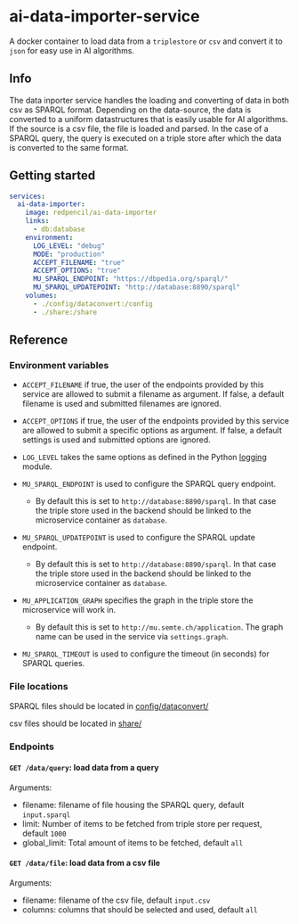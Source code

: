 # ai-data-importer-service

A docker container to load data from a `triplestore` or `csv` and convert it to `json` for easy use in AI algorithms.

## Info

The data inporter service handles the loading and converting of data in both csv as SPARQL format. Depending on the
data-source, the data is converted to a uniform datastructures that is easily usable for AI algorithms. If the source is
a csv file, the file is loaded and parsed. In the case of a SPARQL query, the query is executed on a triple store after
which the data is converted to the same format.

## Getting started
```yml
services:
  ai-data-importer:
    image: redpencil/ai-data-importer
    links:
      - db:database
    environment:
      LOG_LEVEL: "debug"
      MODE: "production"
      ACCEPT_FILENAME: "true"
      ACCEPT_OPTIONS: "true"
      MU_SPARQL_ENDPOINT: "https://dbpedia.org/sparql/"
      MU_SPARQL_UPDATEPOINT: "http://database:8890/sparql"
    volumes:
      - ./config/dataconvert:/config
      - ./share:/share
```

## Reference
### Environment variables

- `ACCEPT_FILENAME` if true, the user of the endpoints provided by this service are allowed to submit a filename as
  argument. If false, a default filename is used and submitted filenames are ignored.


- `ACCEPT_OPTIONS` if true, the user of the endpoints provided by this service are allowed to submit a specific options
  as argument. If false, a default settings is used and submitted options are ignored.


- `LOG_LEVEL` takes the same options as defined in the
  Python [logging](https://docs.python.org/3/library/logging.html#logging-levels) module.


- `MU_SPARQL_ENDPOINT` is used to configure the SPARQL query endpoint.

    - By default this is set to `http://database:8890/sparql`. In that case the triple store used in the backend should
      be linked to the microservice container as `database`.
      

- `MU_SPARQL_UPDATEPOINT` is used to configure the SPARQL update endpoint.

    - By default this is set to `http://database:8890/sparql`. In that case the triple store used in the backend should
      be linked to the microservice container as `database`.


- `MU_APPLICATION_GRAPH` specifies the graph in the triple store the microservice will work in.

    - By default this is set to `http://mu.semte.ch/application`. The graph name can be used in the service
      via `settings.graph`.


- `MU_SPARQL_TIMEOUT` is used to configure the timeout (in seconds) for SPARQL queries.

### File locations

SPARQL files should be located in [config/dataconvert/](config/dataconvert/)

csv files should be located in [share/](share/)

### Endpoints

#### `GET /data/query`: load data from a query

Arguments:

- filename: filename of file housing the SPARQL query, default `input.sparql`
- limit: Number of items to be fetched from triple store per request, default `1000`
- global_limit: Total amount of items to be fetched, default `all`

#### `GET /data/file`: load data from a csv file

Arguments:

- filename: filename of the csv file, default `input.csv`
- columns: columns that should be selected and used, default `all`
